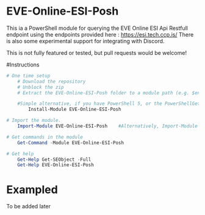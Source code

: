 EVE-Online-ESI-Posh
=============

This ia a PowerShell module for querying the EVE Online ESI Api Restfull endpoint using the endpoints provided here : https://esi.tech.ccp.is/ 
There is also some experimental support for integrating with Discord.  

This is not fully featured or tested, but pull requests would be welcome!

#Instructions

```powershell
# One time setup
    # Download the repository
    # Unblock the zip
    # Extract the EVE-Online-ESI-Posh folder to a module path (e.g. $env:USERPROFILE\Documents\WindowsPowerShell\Modules\)

    #Simple alternative, if you have PowerShell 5, or the PowerShellGet module:
        Install-Module EVE-Online-ESI-Posh

# Import the module.
    Import-Module EVE-Online-ESI-Posh    #Alternatively, Import-Module \\Path\To\EVE-Online-ESI-Posh

# Get commands in the module
    Get-Command -Module EVE-Online-ESI-Posh

# Get help
    Get-Help Get-SEObject -Full
    Get-Help EVE-Online-ESI-Posh
```

# Exampled 
To be added later 

#

